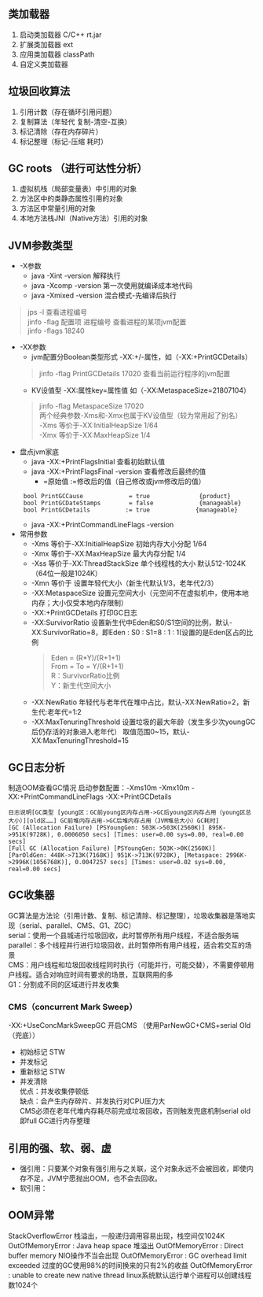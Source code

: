 
## 类加载器
1. 启动类加载器 C/C++  rt.jar
2. 扩展类加载器 ext
3. 应用类加载器 classPath
4. 自定义类加载器

## 垃圾回收算法
1. 引用计数（存在循环引用问题）
2. 复制算法（年轻代  复制-清空-互换）
3. 标记清除（存在内存碎片）
4. 标记整理（标记-压缩  耗时）

## GC roots （进行可达性分析）
1. 虚拟机栈（局部变量表）中引用的对象
2. 方法区中的类静态属性引用的对象
3. 方法区中常量引用的对象
4. 本地方法栈JNI（Native方法）引用的对象

## JVM参数类型
* -X参数
    * java -Xint -version  解释执行
    * java -Xcomp -version 第一次使用就编译成本地代码
    * java -Xmixed -version 混合模式-先编译后执行

> jps -l 查看进程编号   
jinfo -flag 配置项 进程编号  查看进程的某项jvm配置   
jinfo -flags 18240

* -XX参数
    * jvm配置分Boolean类型形式 -XX:+/-属性，如（-XX:+PrintGCDetails）
    > jinfo -flag PrintGCDetails 17020 查看当前运行程序的jvm配置
    * KV设值型 -XX:属性key=属性值 如（-XX:MetaspaceSize=21807104）
    > jinfo -flag MetaspaceSize 17020   
    > 两个经典参数-Xms和-Xmx也属于KV设值型（较为常用起了别名）   
    > -Xms 等价于-XX:InitialHeapSize 1/64   
    > -Xmx 等价于-XX:MaxHeapSize     1/4   
* 盘点jvm家底
    * java -XX:+PrintFlagsInitial 查看初始默认值   
    * java -XX:+PrintFlagsFinal -version  查看修改后最终的值   
        * =原始值 :=修改后的值（自己修改或jvm修改后的值） 
    ```
     bool PrintGCCause             = true              {product}
     bool PrintGCDateStamps        = false             {manageable}
     bool PrintGCDetails          := true             {manageable}   
    ```
    * java -XX:+PrintCommandLineFlags -version   
* 常用参数
    * -Xms 等价于-XX:InitialHeapSize  初始内存大小分配  1/64   
    * -Xmx 等价于-XX:MaxHeapSize      最大内存分配  1/4   
    * -Xss 等价于-XX:ThreadStackSize  单个线程栈的大小  默认512-1024K （64位一般是1024K）   
    * -Xmn 等价于                     设置年轻代大小（新生代默认1/3，老年代2/3）
    * -XX:MetaspaceSize              设置元空间大小（元空间不在虚拟机中，使用本地内存；大小仅受本地内存限制）
    * -XX:+PrintGCDetails            打印GC日志
    * -XX:SurvivorRatio              设置新生代中Eden和S0/S1空间的比例，默认-XX:SurvivorRatio=8，即Eden : S0 : S1=8 : 1 : 1(设置的是Eden区占的比例
      > Eden = (R*Y)/(R+1+1)  
      > From = To = Y/(R+1+1)  
      > R：SurvivorRatio比例  
      > Y：新生代空间大小
    * -XX:NewRatio                   年轻代与老年代在堆中占比，默认-XX:NewRatio=2，新生代:老年代=1:2
    * -XX:MaxTenuringThreshold       设置垃圾的最大年龄（发生多少次youngGC后仍存活的对象进入老年代） 取值范围0~15，默认-XX:MaxTenuringThreshold=15
    
## GC日志分析
制造OOM查看GC情况 启动参数配置：-Xms10m -Xmx10m -XX:+PrintCommandLineFlags -XX:+PrintGCDetails  
```
日志说明[GC类型 [young区：GC前young区内存占用->GC后young区内存占用（young区总大小）][old区……] GC前堆内存占用->GC后堆内存占用（JVM堆总大小）GC耗时]  
[GC (Allocation Failure) [PSYoungGen: 503K->503K(2560K)] 895K->951K(9728K), 0.0006050 secs] [Times: user=0.00 sys=0.00, real=0.00 secs]  
[Full GC (Allocation Failure) [PSYoungGen: 503K->0K(2560K)] [ParOldGen: 448K->713K(7168K)] 951K->713K(9728K), [Metaspace: 2996K->2996K(1056768K)], 0.0047257 secs] [Times: user=0.02 sys=0.00, real=0.00 secs]  
```

## GC收集器
GC算法是方法论（引用计数、复制、标记清除、标记整理），垃圾收集器是落地实现（serial、parallel、CMS、G1、ZGC）  
serial：使用一个县城进行垃圾回收，此时暂停所有用户线程，不适合服务端   
parallel：多个线程并行进行垃圾回收，此时暂停所有用户线程，适合若交互的场景   
CMS：用户线程和垃圾回收线程同时执行（可能并行，可能交替），不需要停顿用户线程。适合对响应时间有要求的场景，互联网用的多   
G1：分割成不同的区域进行并发收集

### CMS（concurrent Mark Sweep）
-XX:+UseConcMarkSweepGC 开启CMS （使用ParNewGC+CMS+serial Old（兜底））
* 初始标记  STW
* 并发标记
* 重新标记  STW
* 并发清除  
优点：并发收集停顿低  
缺点：会产生内存碎片、并发执行对CPU压力大  
CMS必须在老年代堆内存耗尽前完成垃圾回收，否则触发兜底机制serial old即full GC进行内存整理


## 引用的强、软、弱、虚
* 强引用：只要某个对象有强引用与之关联，这个对象永远不会被回收，即使内存不足，JVM宁愿抛出OOM，也不会去回收。
* 软引用：      

## OOM异常
StackOverflowError 栈溢出，一般递归调用容易出现，栈空间仅1024K
OutOfMemoryError : Java heap space  堆溢出
OutOfMemoryError : Direct buffer memory  NIO操作不当会出现
OutOfMemoryError : GC overhead limit exceeded  过度的GC使用98%的时间换来的只有2%的收益
OutOfMemoryError : unable to create new native thread  linux系统默认运行单个进程可以创建线程数1024个
